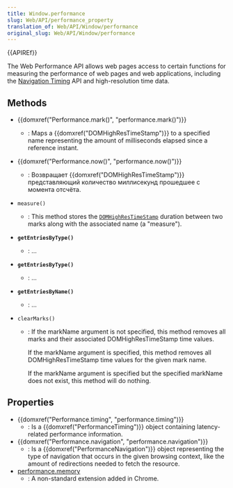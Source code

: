```yaml
---
title: Window.performance
slug: Web/API/performance_property
translation_of: Web/API/Window/performance
original_slug: Web/API/Window/performance
---
```


{{APIREf}}

The Web Performance API allows web pages access to certain functions for measuring the performance of web pages and web applications, including the [Navigation Timing](/ru/docs/Navigation_timing) API and high-resolution time data.

## Methods

- {{domxref("Performance.mark()", "performance.mark()")}}
  - : Maps a {{domxref("DOMHighResTimeStamp")}} to a specified name representing the amount of milliseconds elapsed since a reference instant.
- {{domxref("Performance.now()", "performance.now()")}}
  - : Возвращает {{domxref("DOMHighResTimeStamp")}} представляющий количество миллисекунд прошедшее с момента отсчёта.
- `measure()`
  - : This method stores the [`DOMHighResTimeStamp`](http://www.w3.org/TR/hr-time/#domhighrestimestamp) duration between two marks along with the associated name (a "measure").
- **`getEntriesByType()`**
  - : …
- **`getEntriesByType()`**
  - : …
- **`getEntriesByName()`**
  - : …
- `clearMarks()`

  - : If the markName argument is not specified, this method removes all marks and their associated DOMHighResTimeStamp time values.

    If the markName argument is specified, this method removes all DOMHighResTimeStamp time values for the given mark name.

    If the markName argument is specified but the specified markName does not exist, this method will do nothing.

## Properties

- {{domxref("Performance.timing", "performance.timing")}}
  - : Is a {{domxref("PerformanceTiming")}} object containing latency-related performance information.
- {{domxref("Performance.navigation", "performance.navigation")}}
  - : Is a {{domxref("PerformanceNavigation")}} object representing the type of navigation that occurs in the given browsing context, like the amount of redirections needed to fetch the resource.
- [performance.memory](https://docs.webplatform.org/wiki/apis/timing/properties/memory)
  - : A non-standard extension added in Chrome.
